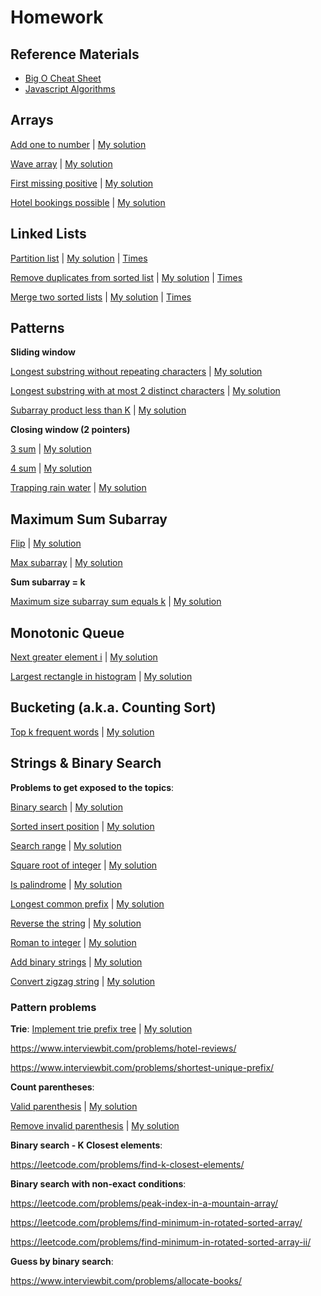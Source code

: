 
# Homework

## Reference Materials

- [Big O Cheat Sheet](https://www.bigocheatsheet.com/)
- [Javascript Algorithms](https://mgechev.github.io/javascript-algorithms/index.html)


## Arrays

[Add one to number](https://leetcode.com/problems/plus-one/) | [My solution](arrays/plus-one.js)

[Wave array](https://www.interviewbit.com/problems/wave-array/) | [My solution](arrays/wave-array.js)

[First missing positive](https://leetcode.com/problems/first-missing-positive/) | [My solution](arrays/first-missing-positive.js)

[Hotel bookings possible](https://www.interviewbit.com/problems/hotel-bookings-possible/) | [My solution](arrays/hotel-bookings-possible.js)

## Linked Lists

[Partition list](https://leetcode.com/problems/partition-list/) | [My solution](linked-list/partition-list.js) | [Times](linked-list/partition-list.jpg)

[Remove duplicates from sorted list](https://leetcode.com/problems/remove-duplicates-from-sorted-list/) | [My solution](linked-list/remove-duplicates-from-sorted-list.js) | [Times](linked-list/remove-duplicates-from-sorted-list.jpg)

[Merge two sorted lists](https://leetcode.com/problems/merge-two-sorted-lists/) | [My solution](linked-list/merge-two-sorted-lists.js) | [Times](linked-list/merge-two-sorted-lists.jpg)

## Patterns

**Sliding window**

[Longest substring without repeating characters](https://leetcode.com/problems/longest-substring-without-repeating-characters/) | [My solution](patterns/sliding-window/longest-substring-without-repeating-characters.js)

[Longest substring with at most 2 distinct characters](https://leetcode.com/problems/longest-substring-with-at-most-two-distinct-characters/) | [My solution](patterns/sliding-window/longest-substring-with-at-most-two-distinct-characters.js)

[Subarray product less than K](https://leetcode.com/problems/subarray-product-less-than-k/) | [My solution](patterns/sliding-window/subarray-product-less-than-k.js)

**Closing window (2 pointers)**

[3 sum](https://leetcode.com/problems/3sum/) | [My solution](patterns/closing-window/n-sum.js)

[4 sum](https://leetcode.com/problems/4sum/) | [My solution](patterns/closing-window/n-sum.js)

[Trapping rain water](https://leetcode.com/problems/trapping-rain-water) | [My solution](patterns/closing-window/trapping-rain-water.js)

## Maximum Sum Subarray

[Flip](https://www.interviewbit.com/problems/flip/) | [My solution](maximum-sum-subarray/flip.js)


[Max subarray](https://leetcode.com/problems/maximum-subarray/) | [My solution](maximum-sum-subarray/max-subarray.js)

**Sum subarray = k**

[Maximum size subarray sum equals k](https://leetcode.com/problems/maximum-size-subarray-sum-equals-k/) | [My solution](maximum-sum-subarray/max-subarray-length.js)

## Monotonic Queue

[Next greater element i](https://leetcode.com/problems/next-greater-element-i/) | [My solution](monotonic-queues/next-greater-element-i.js)

[Largest rectangle in histogram](https://leetcode.com/problems/largest-rectangle-in-histogram/) | [My solution](monotonic-queues/largest-rectangle-in-histogram.js)

## Bucketing (a.k.a. Counting Sort)

[Top k frequent words](https://leetcode.com/problems/top-k-frequent-words/) | [My solution](bucketing-count-sort/top-k-frequent-words.js)


## Strings & Binary Search

**Problems to get exposed to the topics**:

[Binary search](https://leetcode.com/problems/binary-search/) | [My solution](strings-and-binary-search/binary-search.js)

[Sorted insert position](https://leetcode.com/problems/search-insert-position/) | [My solution](strings-and-binary-search/sorted-insert-position.js)

[Search range](https://leetcode.com/problems/find-first-and-last-position-of-element-in-sorted-array/) | [My solution](strings-and-binary-search/search-range.js)

[Square root of integer](https://www.interviewbit.com/problems/square-root-of-integer/) | [My solution](strings-and-binary-search/square-root-of-integer.js)

[Is palindrome](https://leetcode.com/problems/valid-palindrome/) | [My solution](strings-and-binary-search/valid-palindrome.js)

[Longest common prefix](https://leetcode.com/problems/longest-common-prefix/) | [My solution](strings-and-binary-search/longest-common-prefix.js)

[Reverse the string](https://www.interviewbit.com/problems/reverse-the-string/) | [My solution](strings-and-binary-search/reverse-the-string.js)

[Roman to integer](https://leetcode.com/problems/roman-to-integer/) | [My solution](strings-and-binary-search/roman-to-integer.js)

[Add binary strings](https://leetcode.com/problems/add-binary/) | [My solution](algos/strings-and-binary-search/add-binary.js)

[Convert zigzag string](https://leetcode.com/problems/zigzag-conversion/) | [My solution](strings-and-binary-search/convert-zigzag-string.js)

### Pattern problems

**Trie**:
[Implement trie prefix tree](https://leetcode.com/problems/implement-trie-prefix-tree/) | [My solution](strings-and-binary-search/implement-trie-prefix-tree.js)

https://www.interviewbit.com/problems/hotel-reviews/

https://www.interviewbit.com/problems/shortest-unique-prefix/

**Count parentheses**:

[Valid parenthesis](https://leetcode.com/problems/valid-parentheses/) | [My solution](count-parenthesis/valid-parentheses.js)

[Remove invalid parenthesis](https://leetcode.com/problems/remove-invalid-parentheses/) | [My solution](count-parenthesis/remove-invalid-parentheses.js)


**Binary search - K Closest elements**:

https://leetcode.com/problems/find-k-closest-elements/

**Binary search with non-exact conditions**:

https://leetcode.com/problems/peak-index-in-a-mountain-array/

https://leetcode.com/problems/find-minimum-in-rotated-sorted-array/

https://leetcode.com/problems/find-minimum-in-rotated-sorted-array-ii/

**Guess by binary search**:

https://www.interviewbit.com/problems/allocate-books/


